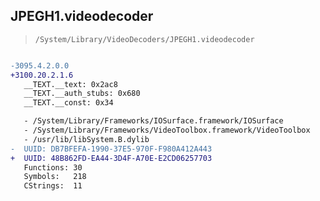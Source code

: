 ## JPEGH1.videodecoder

> `/System/Library/VideoDecoders/JPEGH1.videodecoder`

```diff

-3095.4.2.0.0
+3100.20.2.1.6
   __TEXT.__text: 0x2ac8
   __TEXT.__auth_stubs: 0x680
   __TEXT.__const: 0x34

   - /System/Library/Frameworks/IOSurface.framework/IOSurface
   - /System/Library/Frameworks/VideoToolbox.framework/VideoToolbox
   - /usr/lib/libSystem.B.dylib
-  UUID: DB7BFEFA-1990-37E5-970F-F980A412A443
+  UUID: 48B862FD-EA44-3D4F-A70E-E2CD06257703
   Functions: 30
   Symbols:   218
   CStrings:  11

```
